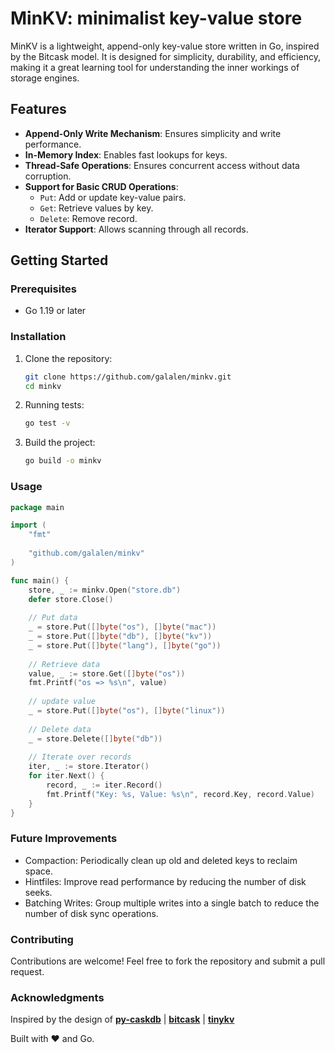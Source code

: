 # MinKV: minimalist key-value store

MinKV is a lightweight, append-only key-value store written in Go, inspired by the Bitcask model. It is designed for simplicity, durability, and efficiency, making it a great learning tool for understanding the inner workings of storage engines.

## Features

- **Append-Only Write Mechanism**: Ensures simplicity and write performance.
- **In-Memory Index**: Enables fast lookups for keys.
- **Thread-Safe Operations**: Ensures concurrent access without data corruption.
- **Support for Basic CRUD Operations**:
    - `Put`: Add or update key-value pairs.
    - `Get`: Retrieve values by key.
    - `Delete`: Remove record.
- **Iterator Support**: Allows scanning through all records.

## Getting Started

### Prerequisites
- Go 1.19 or later

### Installation

1. Clone the repository:
   ```bash
   git clone https://github.com/galalen/minkv.git
   cd minkv
   ```
2. Running tests:
    ```bash
    go test -v
    ```
   
3. Build the project:
    ```bash
    go build -o minkv
    ```

### Usage

```go
package main

import (
	"fmt"
	
	"github.com/galalen/minkv"
)

func main() {
    store, _ := minkv.Open("store.db")
    defer store.Close()
    
    // Put data
    _ = store.Put([]byte("os"), []byte("mac"))
    _ = store.Put([]byte("db"), []byte("kv"))
    _ = store.Put([]byte("lang"), []byte("go"))
    
    // Retrieve data
    value, _ := store.Get([]byte("os"))
    fmt.Printf("os => %s\n", value)
    
    // update value
    _ = store.Put([]byte("os"), []byte("linux"))
    
    // Delete data
    _ = store.Delete([]byte("db"))
    
    // Iterate over records
    iter, _ := store.Iterator()
    for iter.Next() {
        record, _ := iter.Record()
        fmt.Printf("Key: %s, Value: %s\n", record.Key, record.Value)
    }
}
```

### Future Improvements
- Compaction: Periodically clean up old and deleted keys to reclaim space.
- Hintfiles: Improve read performance by reducing the number of disk seeks.
- Batching Writes: Group multiple writes into a single batch to reduce the number of disk sync operations.

### Contributing
Contributions are welcome! Feel free to fork the repository and submit a pull request.

### Acknowledgments
Inspired by the design of **[py-caskdb](https://github.com/avinassh/py-caskdb)** | **[bitcask](https://github.com/basho/bitcask)** | **[tinykv](https://github.com/talent-plan/tinykv)**

Built with ❤️ and Go.
